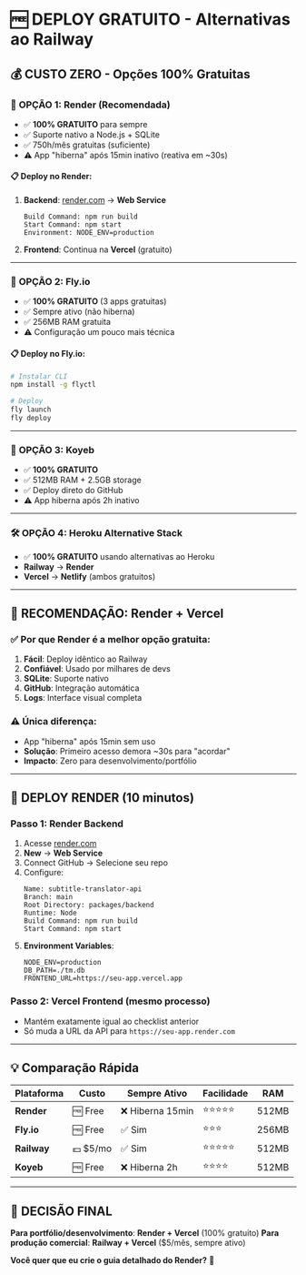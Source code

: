# 🆓 DEPLOY GRATUITO - Alternativas ao Railway

## 💰 CUSTO ZERO - Opções 100% Gratuitas

### 🥇 **OPÇÃO 1: Render (Recomendada)**
- ✅ **100% GRATUITO** para sempre
- ✅ Suporte nativo a Node.js + SQLite
- ✅ 750h/mês gratuitas (suficiente)
- ⚠️ App "hiberna" após 15min inativo (reativa em ~30s)

#### 📋 Deploy no Render:
1. **Backend**: [render.com](https://render.com) → **Web Service**
   ```
   Build Command: npm run build
   Start Command: npm start
   Environment: NODE_ENV=production
   ```

2. **Frontend**: Continua na **Vercel** (gratuito)

---

### 🥈 **OPÇÃO 2: Fly.io**  
- ✅ **100% GRATUITO** (3 apps gratuitas)
- ✅ Sempre ativo (não hiberna)
- ✅ 256MB RAM gratuita
- ⚠️ Configuração um pouco mais técnica

#### 📋 Deploy no Fly.io:
```bash
# Instalar CLI
npm install -g flyctl

# Deploy
fly launch
fly deploy
```

---

### 🥉 **OPÇÃO 3: Koyeb**
- ✅ **100% GRATUITO** 
- ✅ 512MB RAM + 2.5GB storage
- ✅ Deploy direto do GitHub
- ⚠️ App hiberna após 2h inativo

---

### 🛠️ **OPÇÃO 4: Heroku Alternative Stack**
- ✅ **100% GRATUITO** usando alternativas ao Heroku
- **Railway** → **Render** 
- **Vercel** → **Netlify** (ambos gratuitos)

---

## 🎯 **RECOMENDAÇÃO: Render + Vercel**

### ✅ **Por que Render é a melhor opção gratuita:**
1. **Fácil**: Deploy idêntico ao Railway
2. **Confiável**: Usado por milhares de devs
3. **SQLite**: Suporte nativo 
4. **GitHub**: Integração automática
5. **Logs**: Interface visual completa

### ⚠️ **Única diferença**: 
- App "hiberna" após 15min sem uso
- **Solução**: Primeiro acesso demora ~30s para "acordar"
- **Impacto**: Zero para desenvolvimento/portfólio

---

## 🚀 **DEPLOY RENDER (10 minutos)**

### **Passo 1**: Render Backend
1. Acesse [render.com](https://render.com)
2. **New** → **Web Service** 
3. Connect GitHub → Selecione seu repo
4. Configure:
   ```
   Name: subtitle-translator-api
   Branch: main
   Root Directory: packages/backend
   Runtime: Node
   Build Command: npm run build  
   Start Command: npm start
   ```
5. **Environment Variables**:
   ```
   NODE_ENV=production
   DB_PATH=./tm.db
   FRONTEND_URL=https://seu-app.vercel.app
   ```

### **Passo 2**: Vercel Frontend (mesmo processo)
- Mantém exatamente igual ao checklist anterior
- Só muda a URL da API para `https://seu-app.render.com`

---

## 💡 **Comparação Rápida**

| Plataforma | Custo | Sempre Ativo | Facilidade | RAM |
|------------|-------|--------------|------------|-----|
| **Render** | 🆓 Free | ❌ Hiberna 15min | ⭐⭐⭐⭐⭐ | 512MB |
| **Fly.io** | 🆓 Free | ✅ Sim | ⭐⭐⭐ | 256MB |  
| **Railway** | 💵 $5/mo | ✅ Sim | ⭐⭐⭐⭐⭐ | 512MB |
| **Koyeb** | 🆓 Free | ❌ Hiberna 2h | ⭐⭐⭐⭐ | 512MB |

---

## 🎯 **DECISÃO FINAL**

**Para portfólio/desenvolvimento**: **Render + Vercel** (100% gratuito)
**Para produção comercial**: **Railway + Vercel** ($5/mês, sempre ativo)

**Você quer que eu crie o guia detalhado do Render?** 🤔
